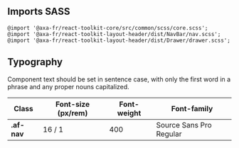 ## Imports SASS

```
@import '@axa-fr/react-toolkit-core/src/common/scss/core.scss';
@import '@axa-fr/react-toolkit-layout-header/dist/NavBar/nav.scss';
@import '@axa-fr/react-toolkit-layout-header/dist/Drawer/drawer.scss';
```

## Typography

Component text should be set in sentence case, with only the first word in a phrase and any proper nouns capitalized.

| Class       | Font-size (px/rem) | Font-weight | Font-family             |
| ----------- | ------------------ | ----------- | ----------------------- |
| **.af-nav** | 16 / 1             | 400         | Source Sans Pro Regular |
